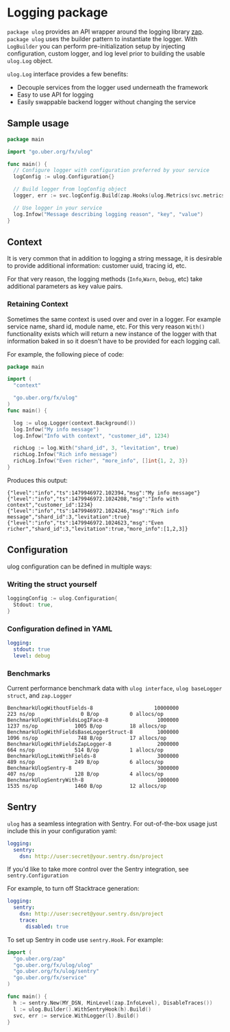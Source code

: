 # Logging package

`package ulog` provides an API wrapper around the logging library
[zap](https://github.com/uber-go/zap). `package ulog` uses the builder pattern
to instantiate the logger. With `LogBuilder` you can perform pre-initialization
setup by injecting configuration, custom logger, and log level prior to building
the usable `ulog.Log` object.

`ulog.Log` interface provides a few benefits:

- Decouple services from the logger used underneath the framework
- Easy to use API for logging
- Easily swappable backend logger without changing the service

## Sample usage

```go
package main

import "go.uber.org/fx/ulog"

func main() {
  // Configure logger with configuration preferred by your service
  logConfig := ulog.Configuration{}

  // Build logger from logConfig object
  logger, err := svc.logConfig.Build(zap.Hooks(ulog.Metrics(svc.metrics)))

  // Use logger in your service
  log.Infow("Message describing logging reason", "key", "value")
}
```

## Context

It is very common that in addition to logging a string message, it is desirable
to provide additional information: customer uuid, tracing id, etc.

For that very reason, the logging methods (`Info`,`Warn`, `Debug`, etc) take
additional parameters as key value pairs.

### Retaining Context

Sometimes the same context is used over and over in a logger. For example
service name, shard id, module name, etc. For this very reason `With()`
functionality exists which will return a new instance of the logger with
that information baked in so it doesn't have to be provided
for each logging call.

For example, the following piece of code:

```go
package main

import (
  "context"

  "go.uber.org/fx/ulog"
)
func main() {

  log := ulog.Logger(context.Background())
  log.Infow("My info message")
  log.Infow("Info with context", "customer_id", 1234)

  richLog := log.With("shard_id", 3, "levitation", true)
  richLog.Infow("Rich info message")
  richLog.Infow("Even richer", "more_info", []int{1, 2, 3})
}
```

Produces this output:

```
{"level":"info","ts":1479946972.102394,"msg":"My info message"}
{"level":"info","ts":1479946972.1024208,"msg":"Info with context","customer_id":1234}
{"level":"info","ts":1479946972.1024246,"msg":"Rich info message","shard_id":3,"levitation":true}
{"level":"info","ts":1479946972.1024623,"msg":"Even richer","shard_id":3,"levitation":true,"more_info":[1,2,3]}
```

## Configuration

ulog configuration can be defined in multiple ways:

### Writing the struct yourself

```go
loggingConfig := ulog.Configuration{
  Stdout: true,
}
```

### Configuration defined in YAML

```yaml
logging:
  stdout: true
  level: debug
```

### Benchmarks

Current performance benchmark data with `ulog interface`,
`ulog baseLogger struct`, and `zap.Logger`

```
BenchmarkUlogWithoutFields-8                    10000000               223 ns/op               0 B/op          0 allocs/op
BenchmarkUlogWithFieldsLogIFace-8                1000000              1237 ns/op            1005 B/op         18 allocs/op
BenchmarkUlogWithFieldsBaseLoggerStruct-8        1000000              1096 ns/op             748 B/op         17 allocs/op
BenchmarkUlogWithFieldsZapLogger-8               2000000               664 ns/op             514 B/op          1 allocs/op
BenchmarkUlogLiteWithFields-8                    3000000               489 ns/op             249 B/op          6 allocs/op
BenchmarkUlogSentry-8                            3000000               407 ns/op             128 B/op          4 allocs/op
BenchmarkUlogSentryWith-8                        1000000              1535 ns/op            1460 B/op         12 allocs/op
```

## Sentry

`ulog` has a seamless integration with Sentry. For out-of-the-box usage
just include this in your configuration yaml:

```yaml
logging:
  sentry:
    dsn: http://user:secret@your.sentry.dsn/project
```

If you'd like to take more control over the Sentry integration, see
`sentry.Configuration`

For example, to turn off Stacktrace generation:

```yaml
logging:
  sentry:
    dsn: http://user:secret@your.sentry.dsn/project
    trace:
      disabled: true
```

To set up Sentry in code use `sentry.Hook`. For example:

```go
import (
  "go.uber.org/zap"
  "go.uber.org/fx/ulog/ulog"
  "go.uber.org/fx/ulog/sentry"
  "go.uber.org/fx/service"
)

func main() {
  h := sentry.New(MY_DSN, MinLevel(zap.InfoLevel), DisableTraces())
  l := ulog.Builder().WithSentryHook(h).Build()
  svc, err := service.WithLogger(l).Build()
}
```
